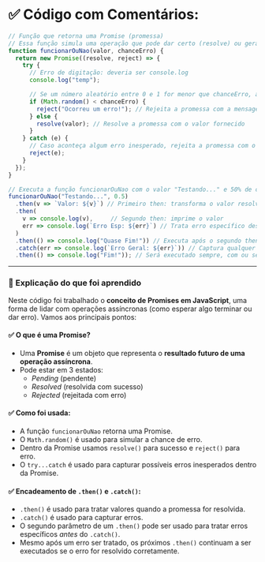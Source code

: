 # ✅ Código com Comentários:

```javascript
// Função que retorna uma Promise (promessa)
// Essa função simula uma operação que pode dar certo (resolve) ou gerar um erro (reject)
function funcionarOuNao(valor, chanceErro) {
  return new Promise((resolve, reject) => {
    try {
      // Erro de digitação: deveria ser console.log
      console.log("temp");

      // Se um número aleatório entre 0 e 1 for menor que chanceErro, a promessa falha
      if (Math.random() < chanceErro) {
        reject("Ocorreu um erro!"); // Rejeita a promessa com a mensagem de erro
      } else {
        resolve(valor); // Resolve a promessa com o valor fornecido
      }
    } catch (e) {
      // Caso aconteça algum erro inesperado, rejeita a promessa com o erro capturado
      reject(e);
    }
  });
}

// Executa a função funcionarOuNao com o valor "Testando..." e 50% de chance de erro
funcionarOuNao("Testando...", 0.5)
  .then(v => `Valor: ${v}`) // Primeiro then: transforma o valor resolvido em uma string
  .then(
    v => console.log(v),     // Segundo then: imprime o valor
    err => console.log(`Erro Esp: ${err}`) // Trata erro específico desse then
  )
  .then(() => console.log("Quase Fim!")) // Executa após o segundo then, se não houver erro anterior
  .catch(err => console.log(`Erro Geral: ${err}`)) // Captura qualquer erro anterior
  .then(() => console.log("Fim!")); // Será executado sempre, com ou sem erro
```

---

### 📘 Explicação do que foi aprendido

Neste código foi trabalhado o **conceito de Promises em JavaScript**, uma forma de lidar com operações assíncronas (como esperar algo terminar ou dar erro). Vamos aos principais pontos:

#### ✅ O que é uma Promise?
- Uma **Promise** é um objeto que representa o **resultado futuro de uma operação assíncrona**.
- Pode estar em 3 estados:
  - *Pending* (pendente)
  - *Resolved* (resolvida com sucesso)
  - *Rejected* (rejeitada com erro)

#### ✅ Como foi usada:
- A função `funcionarOuNao` retorna uma Promise.
- O `Math.random()` é usado para simular a chance de erro.
- Dentro da Promise usamos `resolve()` para sucesso e `reject()` para erro.
- O `try...catch` é usado para capturar possíveis erros inesperados dentro da Promise.

#### ✅ Encadeamento de `.then()` e `.catch()`:
- `.then()` é usado para tratar valores quando a promessa for resolvida.
- `.catch()` é usado para capturar erros.
- O segundo parâmetro de um `.then()` pode ser usado para tratar erros específicos *antes* do `.catch()`.
- Mesmo após um erro ser tratado, os próximos `.then()` continuam a ser executados se o erro for resolvido corretamente.